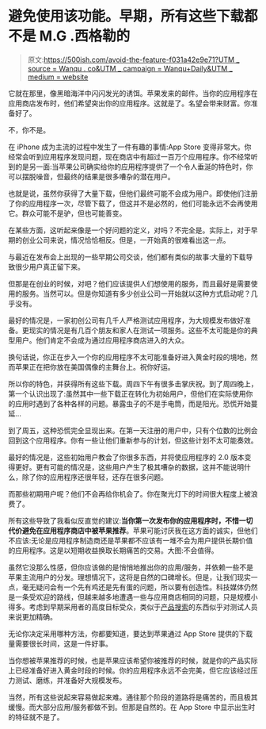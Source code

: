 # 避免使用该功能。早期，所有这些下载都不是 M.G .西格勒的

> 原文:[https://500ish.com/avoid-the-feature-f031a42e9e71?UTM _ source = Wanqu . co&UTM _ campaign = Wanqu+Daily&UTM _ medium = website](https://500ish.com/avoid-the-feature-f031a42e9e71?utm_source=wanqu.co&utm_campaign=Wanqu+Daily&utm_medium=website)

它就在那里，像黑暗海洋中闪闪发光的诱饵。苹果发来的邮件。当你的应用程序在应用商店发布时，他们希望突出你的应用程序。这就是了。名望会带来财富。你准备好了。

不，你不是。

在 iPhone 成为主流的过程中发生了一件有趣的事情:App Store 变得非常大。你经常会听到应用程序发现问题，现在商店中有超过一百万个应用程序。你不经常听到的是另一面:当苹果公司确实给你的应用程序提供了一个令人垂涎的特色时，你可以摆脱噪音，但最终的结果是很多嘈杂的潜在用户。

也就是说，虽然你获得了大量下载，但他们最终可能不会成为用户。即使他们注册了你的应用程序一次，尽管下载了，但这并不是必然的，他们可能永远不会再使用它。群众可能不是驴，但也可能善变。

在某些方面，这听起来像是一个好问题的定义，对吗？不完全是。实际上，对于早期的创业公司来说，情况恰恰相反。但是，一开始真的很难看出这一点。

与最近在发布会上出现的一些早期公司交谈，他们都有类似的故事:大量的下载导致很少用户真正留下来。

但那是在创业的时候，对吧？他们应该提供人们想使用的服务，而且最好是需要使用的服务。当然可以。但是你知道有多少创业公司一开始就以这种方式启动呢？几乎没有。

最好的情况是，一家初创公司有几千人严格测试应用程序，为大规模发布做好准备。更现实的情况是有几百个朋友和家人在测试一项服务。这些不太可能是你的典型用户。他们肯定不会成为通过应用程序商店进入的大众。

换句话说，你正在步入一个你的应用程序不太可能准备好进入黄金时段的境地，然而苹果正在把你放在美国偶像的主舞台上。祝你好运。

所以你的特色，并获得所有这些下载。周四下午有很多击掌庆祝。到了周四晚上，第一个认识出现了:虽然其中一些下载正在转化为初始用户，但他们在实际使用你的应用时遇到了各种各样的问题。暴露虫子的不是手电筒，而是阳光。恐慌开始蔓延…

到了周五，这种恐慌完全显现出来。在第一天注册的用户中，只有个位数的比例会回到这个应用程序。你有一些让他们重新参与的计划，但这些计划不太可能奏效。

最好的情况是，这些初始用户教会了你很多东西，并将使应用程序的 2.0 版本变得更好。更有可能的情况是，这些用户产生了极其嘈杂的数据，这并不能说明什么，除了你的应用程序还很年轻，还存在很多问题。

而那些初期用户呢？他们不会再给你机会了。你在聚光灯下的时间很大程度上被浪费了。

所有这些导致了我看似反直觉的建议:**当你第一次发布你的应用程序时，不惜一切代价避免在应用程序商店中被苹果推荐**。苹果可能讨厌我在这方面的诚实，但他们不应该:无论是应用程序制造商还是苹果都不应该有一堆不会为用户提供长期价值的应用程序。这是以短期收益换取长期痛苦的交易。大图:不会值得。

虽然它没那么性感，但你应该做的是悄悄地推出你的应用/服务，并依赖一些不是苹果主流用户的分发。理想情况下，这将是自然的口碑增长。但是，让我们现实一点，毫无疑问会有一个先有鸡还是先有蛋的问题，所以要有创造性。科技媒体仍然是一条受欢迎的路线，但越来越多地遭遇一些与应用商店相同的问题，只是规模小得多。考虑到早期采用者的高度目标受众，类似于[产品搜索](http://www.producthunt.com)的东西似乎对测试人员来说更加精确。

无论你决定采用哪种方法，你都要知道，要达到苹果通过 App Store 提供的下载量需要很长时间，这是一件好事。

当你想被苹果推荐的时候，也是苹果应该希望你被推荐的时候，就是你的产品实际上已经准备好进入黄金时段的时候。你的应用程序永远不会完美，但它应该经过压力测试、磨练，并准备好大规模发布。

当然，所有这些说起来容易做起来难。通往那个阶段的道路将是痛苦的，而且极其缓慢。而大部分应用/服务都做不到。但那是自然的。在 App Store 中显示出生时的特征就不是了。